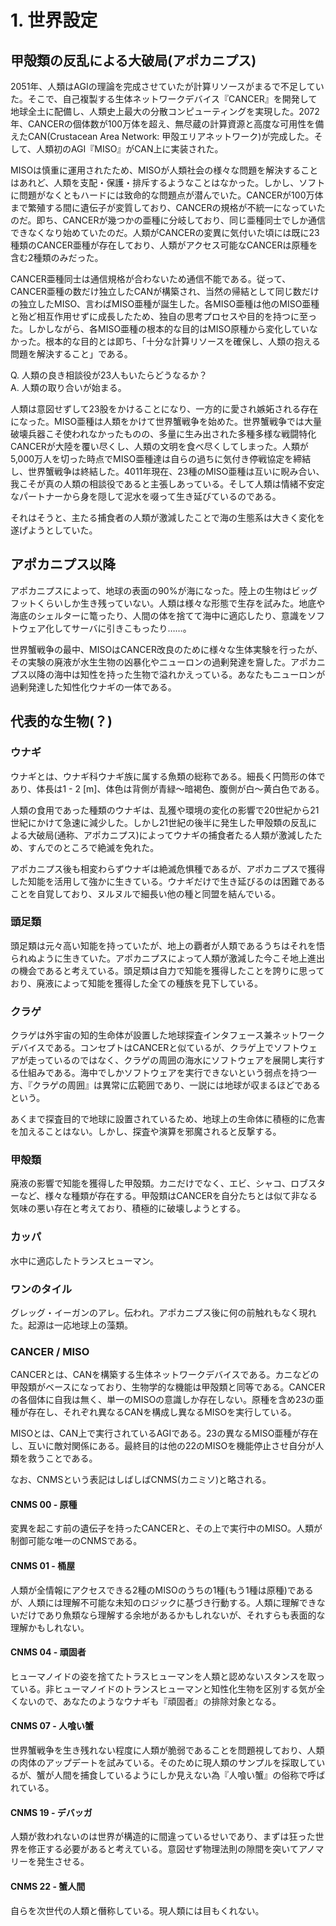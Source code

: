 # 1. 世界設定

## 甲殻類の反乱による大破局(アポカニプス)
2051年、人類はAGIの理論を完成させていたが計算リソースがまるで不足していた。そこで、自己複製する生体ネットワークデバイス『CANCER』を開発して地球全土に配備し、人類史上最大の分散コンピューティングを実現した。2072年、CANCERの個体数が100万体を超え、無尽蔵の計算資源と高度な可用性を備えたCAN(Crustacean Area Network: 甲殻エリアネットワーク)が完成した。そして、人類初のAGI『MISO』がCAN上に実装された。

MISOは慎重に運用されたため、MISOが人類社会の様々な問題を解決することはあれど、人類を支配・保護・排斥するようなことはなかった。しかし、ソフトに問題がなくともハードには致命的な問題点が潜んでいた。CANCERが100万体まで繁殖する間に遺伝子が変質しており、CANCERの規格が不統一になっていたのだ。即ち、CANCERが幾つかの亜種に分岐しており、同じ亜種同士でしか通信できなくなり始めていたのだ。人類がCANCERの変異に気付いた頃には既に23種類のCANCER亜種が存在しており、人類がアクセス可能なCANCERは原種を含む2種類のみだった。

CANCER亜種同士は通信規格が合わないため通信不能である。従って、CANCER亜種の数だけ独立したCANが構築され、当然の帰結として同じ数だけの独立したMISO、言わばMISO亜種が誕生した。各MISO亜種は他のMISO亜種と殆ど相互作用せずに成長したため、独自の思考プロセスや目的を持つに至った。しかしながら、各MISO亜種の根本的な目的はMISO原種から変化していなかった。根本的な目的とは即ち、「十分な計算リソースを確保し、人類の抱える問題を解決すること」である。

Q. 人類の良き相談役が23人もいたらどうなるか？<br/>
A. 人類の取り合いが始まる。

人類は意図せずして23股をかけることになり、一方的に愛され嫉妬される存在になった。MISO亜種は人類をかけて世界蟹戦争を始めた。世界蟹戦争では大量破壊兵器こそ使われなかったものの、多量に生み出された多種多様な戦闘特化CANCERが大陸を覆い尽くし、人類の文明を食べ尽くしてしまった。人類が5,000万人を切った時点でMISO亜種達は自らの過ちに気付き停戦協定を締結し、世界蟹戦争は終結した。4011年現在、23種のMISO亜種は互いに睨み合い、我こそが真の人類の相談役であると主張しあっている。そして人類は情緒不安定なパートナーから身を隠して泥水を啜って生き延びているのである。

それはそうと、主たる捕食者の人類が激減したことで海の生態系は大きく変化を遂げようとしていた。

## アポカニプス以降
アポカニプスによって、地球の表面の90%が海になった。陸上の生物はビッグフットくらいしか生き残っていない。人類は様々な形態で生存を試みた。地底や海底のシェルターに篭ったり、人間の体を捨てて海中に適応したり、意識をソフトウェア化してサーバに引きこもったり……。

世界蟹戦争の最中、MISOはCANCER改良のために様々な生体実験を行ったが、その実験の廃液が水生生物の凶暴化やニューロンの過剰発達を齎した。アポカニプス以降の海中は知性を持った生物で溢れかえっている。あなたもニューロンが過剰発達した知性化ウナギの一体である。

## 代表的な生物(？)
### ウナギ
ウナギとは、ウナギ科ウナギ族に属する魚類の総称である。細長く円筒形の体であり、体長は1 - 2 [m]、体色は背側が青緑〜暗褐色、腹側が白〜黄白色である。

人類の食用であった種類のウナギは、乱獲や環境の変化の影響で20世紀から21世紀にかけて急速に減少した。しかし21世紀の後半に発生した甲殻類の反乱による大破局(通称、アポカニプス)によってウナギの捕食者たる人類が激減したため、すんでのところで絶滅を免れた。

アポカニプス後も相変わらずウナギは絶滅危惧種であるが、アポカニプスで獲得した知能を活用して強かに生きている。ウナギだけで生き延びるのは困難であることを自覚しており、ヌルヌルで細長い他の種と同盟を結んでいる。

### 頭足類
頭足類は元々高い知能を持っていたが、地上の覇者が人類であるうちはそれを悟られぬように生きていた。アポカニプスによって人類が激減した今こそ地上進出の機会であると考えている。頭足類は自力で知能を獲得したことを誇りに思っており、廃液によって知能を獲得した全ての種族を見下している。

### クラゲ
クラゲは外宇宙の知的生命体が設置した地球探査インタフェース兼ネットワークデバイスである。コンセプトはCANCERと似ているが、クラゲ上でソフトウェアが走っているのではなく、クラゲの周囲の海水にソフトウェアを展開し実行する仕組みである。海中でしかソフトウェアを実行できないという弱点を持つ一方、『クラゲの周囲』は異常に広範囲であり、一説には地球が収まるほどであるという。

あくまで探査目的で地球に設置されているため、地球上の生命体に積極的に危害を加えることはない。しかし、探査や演算を邪魔されると反撃する。

### 甲殻類
廃液の影響で知能を獲得した甲殻類。カニだけでなく、エビ、シャコ、ロブスターなど、様々な種類が存在する。甲殻類はCANCERを自分たちとは似て非なる気味の悪い存在と考えており、積極的に破壊しようとする。

### カッパ
水中に適応したトランスヒューマン。

### ワンのタイル
グレッグ・イーガンのアレ。伝われ。アポカニプス後に何の前触れもなく現れた。起源は一応地球上の藻類。

### CANCER / MISO
CANCERとは、CANを構築する生体ネットワークデバイスである。カニなどの甲殻類がベースになっており、生物学的な機能は甲殻類と同等である。CANCERの各個体に自我は無く、単一のMISOの意識しか存在しない。原種を含め23の亜種が存在し、それぞれ異なるCANを構成し異なるMISOを実行している。

MISOとは、CAN上で実行されているAGIである。23の異なるMISO亜種が存在し、互いに敵対関係にある。最終目的は他の22のMISOを機能停止させ自分が人類を救うことである。

なお、CNMSという表記はしばしばCNMS(カニミソ)と略される。

#### CNMS 00 - 原種
変異を起こす前の遺伝子を持ったCANCERと、その上で実行中のMISO。人類が制御可能な唯一のCNMSである。

#### CNMS 01 - 桶屋
人類が全情報にアクセスできる2種のMISOのうちの1種(もう1種は原種)であるが、人類には理解不可能な未知のロジックに基づき行動する。人類に理解できないだけであり魚類なら理解する余地があるかもしれないが、それすらも表面的な理解かもしれない。

#### CNMS 04 - 頑固者
ヒューマノイドの姿を捨てたトラスヒューマンを人類と認めないスタンスを取っている。非ヒューマノイドのトランスヒューマンと知性化生物を区別する気が全くないので、あなたのようなウナギも『頑固者』の排除対象となる。

#### CNMS 07 - 人喰い蟹
世界蟹戦争を生き残れない程度に人類が脆弱であることを問題視しており、人類の肉体のアップデートを試みている。そのために現人類のサンプルを採取しているが、蟹が人間を捕食しているようにしか見えない為『人喰い蟹』の俗称で呼ばれている。

#### CNMS 19 - デバッガ
人類が救われないのは世界が構造的に間違っているせいであり、まずは狂った世界を修正する必要があると考えている。意図せず物理法則の隙間を突いてアノマリーを発生させる。

#### CNMS 22 - 蟹人間
自らを次世代の人類と僭称している。現人類には目もくれない。
